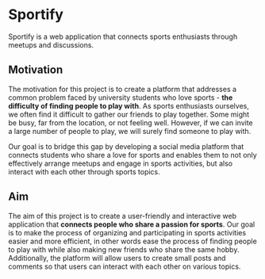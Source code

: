 # Sportify
Sportify is a web application that connects sports enthusiasts through meetups and discussions. 

## Motivation

The motivation for this project is to create a platform that addresses a common problem faced by university students who love sports - **the difficulty of finding people to play with**. As sports enthusiasts ourselves, we often find it difficult to gather our friends to play together. Some might be busy, far from the location, or not feeling well. However, if we can invite a large number of people to play, we will surely find someone to play with.

  

Our goal is to bridge this gap by developing a social media platform that connects students who share a love for sports and enables them to not only effectively arrange meetups and engage in sports activities, but also interact with each other through sports topics.

  

## Aim

The aim of this project is to create a user-friendly and interactive web application that **connects people who share a passion for sports**. Our goal is to make the process of organizing and participating in sports activities easier and more efficient, in other words ease the process of finding people to play with while also making new friends who share the same hobby. Additionally, the platform will allow users to create small posts and comments so that users can interact with each other on various topics.
